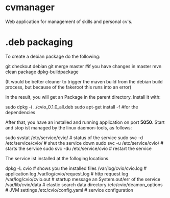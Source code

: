 cvmanager
=========

Web application for management of skills and personal cv's. 



.deb packaging
===============

To create a debian package do the following:

   git checkout debian
   git merge master     #if you have changes in master
   mvn clean package
   dpkg-buildpackage

(It would be better cleaner to trigger the maven build
from the debian build process, but because of the fakeroot
this runs into an error)

In the result, you will get an Package in the parent directory.
Install it with:
        
   sudo dpkg -i ../cvio_0.1.0_all.deb
   sudo apt-get install -f      #for the dependencies

After that, you have an installed and running application on port __5050__.
Start and stop ist managed by the linux daemon-tools, as follows:

   sudo svstat /etc/service/cvio/   # status of the service
   sudo svc -d /etc/service/cvio/   # shut the service down
   sudo svc -u /etc/service/cvio/   # starts the service
   sudo svc -du /etc/service/cvio   # restart the service

The service ist installed at the folloging locations.

   dpkg -L cvio    # shows you the installed files
   /var/log/cvio/cvio.log      # application log
   /var/log/cvio/request.log   # http request log
   /var/log/cvio/cvio.out      # startup message an System.out/err of the service
   /var/lib/cvio/data          # elastic search data directory
   /etc/cvio/deamon_options    # JVM settings
   /etc/cvio/config.yaml       # service configuration